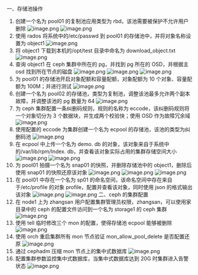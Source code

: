 一、存储池操作
1. 创建一个名为 pool01 的复制池应用类型为 rbd，该池需要被保护不允许用户删除
![image.png](https://notes-ming.oss-cn-beijing.aliyuncs.com/images/20250311164720080.png)
![image.png](https://notes-ming.oss-cn-beijing.aliyuncs.com/images/20250311164847739.png)
2. 使用 rados 将系统中的/etc/passwd 到 pool01 的存储池中，并将对象名称设置为 object1
![image.png](https://notes-ming.oss-cn-beijing.aliyuncs.com/images/20250311165518858.png)
3. 将 object1 下载到本机的/opt/test 目录中命名为 download_object.txt
![image.png](https://notes-ming.oss-cn-beijing.aliyuncs.com/images/20250311165820268.png)
4. 查询 object1 在 ceph 集群中所在的 pg，并找到 pg 所在的 OSD，并根据主 osd 找到所在节点的磁盘
![image.png](https://notes-ming.oss-cn-beijing.aliyuncs.com/images/20250311170642895.png)
![image.png](https://notes-ming.oss-cn-beijing.aliyuncs.com/images/20250311171516727.png)
![image.png](https://notes-ming.oss-cn-beijing.aliyuncs.com/images/20250311171538562.png)
5. 为 pool01 的存储池开启对象配额和容量配额，对象配额为 10 个对象、容量配额为 100M；并进行测试
![image.png](https://notes-ming.oss-cn-beijing.aliyuncs.com/images/20250311172150694.png)
6. 创建一个名为 pool02 的存储池，类型为复制池，调整该池最多允许两个副本故障，并调整该池的 pg 数量为 64
![image.png](https://notes-ming.oss-cn-beijing.aliyuncs.com/images/20250311173505307.png)
7. 为 ceph 集群配置一条纠删码规则，规则的名称为 eccode，该纠删码规则将一个对象切分为 3 个数据块，并生成两个校验快；使用 OSD 作为故障冗余域
![image.png](https://notes-ming.oss-cn-beijing.aliyuncs.com/images/20250311173854319.png)
8. 使用配置的 eccode 为集群创建一个名为 ecpool 的存储池，该池的类型为纠删码池
![image.png](https://notes-ming.oss-cn-beijing.aliyuncs.com/images/20250311174225738.png)
9. 在 ecpool 中上传一个名为 demo. db 的对象，该对象来自于系统中的/var/lib/rpm/Index. db，并查看该对象实际占用的集群存储空间大小
![image.png](https://notes-ming.oss-cn-beijing.aliyuncs.com/images/20250311174637171.png)
![image.png](https://notes-ming.oss-cn-beijing.aliyuncs.com/images/20250311174934888.png)
10. 为 pool01 拍摄一个名为 snap01 的快照，并删除存储池中的 object1，删除后使用 snap01 的快照还原该对象
![image.png](https://notes-ming.oss-cn-beijing.aliyuncs.com/images/20250311175545023.png)
![image.png](https://notes-ming.oss-cn-beijing.aliyuncs.com/images/20250311180437182.png)
![image.png](https://notes-ming.oss-cn-beijing.aliyuncs.com/images/20250311180656861.png)
11. 在 pool01 中存在一个名为 sp01 的命名空间，该命名空间中存在来自于/etc/profile 的对象 profile，配置并查看该对象，同时使用 json 的格式输出该对象
![image.png](https://notes-ming.oss-cn-beijing.aliyuncs.com/images/20250311181703236.png)
![image.png](https://notes-ming.oss-cn-beijing.aliyuncs.com/images/20250311182035714.png)
二、ceph 的集群配置
12. 在 node1 上为 zhangsan 用户配置集群管理员权限，zhangsan，可以使用家目录中的 ceph 的配置文件访问到一个名为 storage1 的 ceph 集群
![image.png](https://notes-ming.oss-cn-beijing.aliyuncs.com/images/20250313153057496.png)
13. 使用 tell 临时修改三个 mon 的配置，使得存储池 ecpool 能够被删除
![image.png](https://notes-ming.oss-cn-beijing.aliyuncs.com/images/20250313154334630.png)
14. 使用 orch 重启集群所有 mon 节点验证 mon_allow_pool_delete 是否配置还原
![image.png](https://notes-ming.oss-cn-beijing.aliyuncs.com/images/20250313154405984.png)
15. 通过 cephadm 压缩 mon 节点上的集中式数据库
![image.png](https://notes-ming.oss-cn-beijing.aliyuncs.com/images/20250313154640003.png)
16. 配置集群参数监控集中式数据库，当集中式数据库达到 20G 时集群进入告警状态
![image.png](https://notes-ming.oss-cn-beijing.aliyuncs.com/images/20250313155232862.png)


